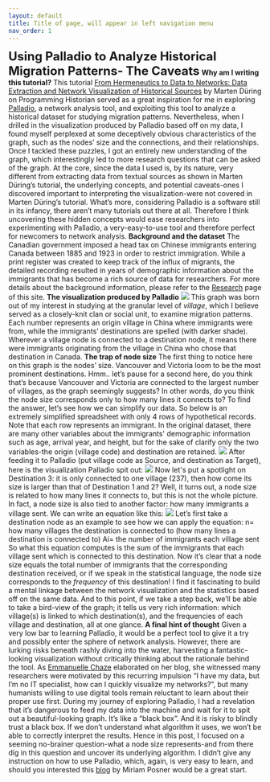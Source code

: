 ```yaml
---
layout: default
title: Title of page, will appear in left navigation menu
nav_order: 1
---
```

<font size="5">**Using Palladio to Analyze Historical Migration Patterns- The Caveats**</font> **Why am I writing this tutorial?** This tutorial [From Hermeneutics to Data to Networks: Data Extraction and Network Visualization of Historical Sources](https://programminghistorian.org/en/lessons/creating-network-diagrams-from-historical-sources) by Marten Düring on Programming Historian served as a great inspiration for me in exploring [Palladio](http://hdlab.stanford.edu/palladio/), a network analysis tool, and exploiting this tool to analyze a historical dataset for studying migration patterns. Nevertheless, when I drilled in the visualization produced by Palladio based off on my data, I found myself perplexed at some deceptively obvious characteristics of the graph, such as the nodes’ size and the connections, and their relationships. Once I tackled these puzzles, I got an entirely new understanding of the graph, which interestingly led to more research questions that can be asked of the graph. At the core, since the data I used is, by its nature, very different from extracting data from textual sources as shown in Marten Düring’s tutorial, the underlying concepts, and potential caveats-ones I discovered important to interpreting the visualization-were not covered in Marten Düring’s tutorial. What’s more, considering Palladio is a software still in its infancy, there aren’t many tutorials out there at all. Therefore I think uncovering these hidden concepts would ease researchers into experimenting with Palladio, a very-easy-to-use tool and therefore perfect for newcomers to network analysis. **Background and the dataset** The Canadian government imposed a head tax on Chinese immigrants entering Canada between 1885 and 1923 in order to restrict immigration. While a print register was created to keep track of the influx of migrants, the detailed recording resulted in years of demographic information about the immigrants that has become a rich source of data for researchers. For more details about the background information, please refer to the [Research](http://blogs.ubc.ca/szhang/research/) page of this site. **The visualization produced by Palladio** ![](http://blogs.ubc.ca/szhang/files/2018/08/palladio-animated.gif) This graph was born out of my interest in studying at the granular level of _village_, which I believe served as a closely-knit clan or social unit, to examine migration patterns. Each number represents an origin village in China where immigrants were from, while the immigrants’ destinations are spelled (with darker shade). Wherever a village node is connected to a destination node, it means there were immigrants originating from the village in China who chose that destination in Canada. **The trap of node size** The first thing to notice here on this graph is the nodes’ size. Vancouver and Victoria loom to be the most prominent destinations. Hmm.. let’s pause for a second here, do you think that’s because Vancouver and Victoria are connected to the largest number of villages, as the graph seemingly suggests? In other words, do you think the node size corresponds only to how many lines it connects to? To find the answer, let’s see how we can simplify our data. So below is an extremely simplified spreadsheet with only 4 rows of hypothetical records. Note that each row represents an immigrant. In the original dataset, there are many other variables about the immigrants' demographic information such as age, arrival year, and height, but for the sake of clarify only the two variables-the origin (village code) and destination are retained. ![](http://blogs.ubc.ca/szhang/files/2018/06/屏幕快照-2018-06-21-上午11.00.47.png) After feeding it to Palladio (put village code as Source, and destination as Target), here is the visualization Palladio spit out: ![](http://blogs.ubc.ca/szhang/files/2018/06/屏幕快照-2018-06-21-上午10.42.56-300x206.png) Now let's put a spotlight on Destination 3: it is only connected to one village (237), then how come its size is larger than that of Destination 1 and 2? Well, it turns out, a node size is related to how many lines it connects to, but this is not the whole picture. In fact, a node size is also tied to another factor: how many immigrants a village sent. We can write an equation like this: ![](http://blogs.ubc.ca/szhang/files/2018/06/屏幕快照-2018-06-21-下午12.06.33.png) Let’s first take a destination node as an example to see how we can apply the equation: n= how many villages the destination is connected to (how many lines a destination is connected to) Ai= the number of immigrants each village sent So what this equation computes is the sum of the immigrants that each village sent which is connected to this destination. Now it’s clear that a node size equals the total number of immigrants that the corresponding destination received, or if we speak in the statistical language, the node size corresponds to the _frequency_ of this destination! I find it fascinating to build a mental linkage between the network visualization and the statistics based off on the same data. And to this point, if we take a step back, we’ll be able to take a bird-view of the graph; it tells us very rich information: which village(s) is linked to which destination(s), and the frequencies of each village and destination, all at one glance. **A final hint of thought** Given a very low bar to learning Palladio, it would be a perfect tool to give it a try and possibly enter the sphere of network analysis. However, there are lurking risks beneath rashly diving into the water, harvesting a fantastic-looking visualization without critically thinking about the rationale behind the tool. As [Emmanuelle Chaze](https://digcorr.hypotheses.org/author/emmanuellechaze) elaborated on her blog, she witnessed many researchers were motivated by this recurring impulsion “I have my data, but I’m no IT specialist, how can I quickly visualize my networks?”, but many humanists willing to use digital tools remain reluctant to learn about their proper use first. During my journey of exploring Palladio, I had a revelation that it’s dangerous to feed my data into the machine and wait for it to spit out a beautiful-looking graph. It’s like a “black box”. And it is risky to blindly trust a black box. If we don’t understand what algorithm it uses, we won’t be able to correctly interpret the results. Hence in this post, I focused on a seeming no-brainer question-what a node size represents-and from there dig in this question and uncover its underlying algorithm. I didn’t give any instruction on how to use Palladio, which, again, is very easy to learn, and should you interested this [blog](http://miriamposner.com/blog/getting-started-with-palladio/) by Miriam Posner would be a great start.
